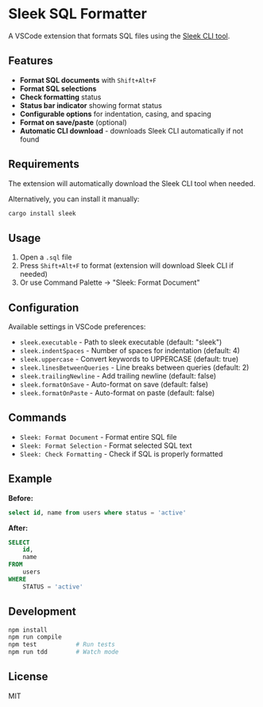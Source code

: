 # Sleek SQL Formatter

A VSCode extension that formats SQL files using the [Sleek CLI tool](https://github.com/nrempel/sleek).

## Features

- **Format SQL documents** with `Shift+Alt+F`
- **Format SQL selections**
- **Check formatting** status
- **Status bar indicator** showing format status
- **Configurable options** for indentation, casing, and spacing
- **Format on save/paste** (optional)
- **Automatic CLI download** - downloads Sleek CLI automatically if not found

## Requirements

The extension will automatically download the Sleek CLI tool when needed.

Alternatively, you can install it manually:

```bash
cargo install sleek
```

## Usage

1. Open a `.sql` file
2. Press `Shift+Alt+F` to format (extension will download Sleek CLI if needed)
3. Or use Command Palette → "Sleek: Format Document"

## Configuration

Available settings in VSCode preferences:

- `sleek.executable` - Path to sleek executable (default: "sleek")
- `sleek.indentSpaces` - Number of spaces for indentation (default: 4)
- `sleek.uppercase` - Convert keywords to UPPERCASE (default: true)
- `sleek.linesBetweenQueries` - Line breaks between queries (default: 2)
- `sleek.trailingNewline` - Add trailing newline (default: false)
- `sleek.formatOnSave` - Auto-format on save (default: false)
- `sleek.formatOnPaste` - Auto-format on paste (default: false)

## Commands

- `Sleek: Format Document` - Format entire SQL file
- `Sleek: Format Selection` - Format selected SQL text
- `Sleek: Check Formatting` - Check if SQL is properly formatted

## Example

**Before:**

```sql
select id, name from users where status = 'active'
```

**After:**

```sql
SELECT
    id,
    name
FROM
    users
WHERE
    STATUS = 'active'
```

## Development

```bash
npm install
npm run compile
npm test           # Run tests
npm run tdd        # Watch mode
```

## License

MIT
